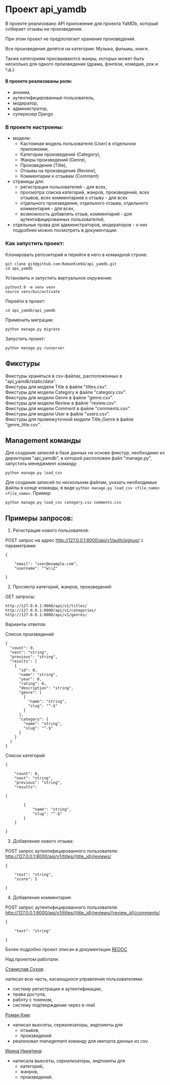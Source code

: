 # Проект api_yamdb



В проекте реализовано API приложение для проекта YaMDb,
который собирает отзывы на произведения.

При этом проект не предполагает хранение произведений.

Все произведения делятся на категории: Музыка, фильмы, книги.

Также категориям присваиваются жанры, которых может быть несколько для одного произведения
(драма, фэнтези, комедия, рок и т.д.).

#### В проекте реализованы роли:
- аноним,
- аутентифицированный пользователь,
- модератор,
- администратор,
- суперюзер Django



### В проекте настроены:
 - модели: 
    * Кастомная модель пользователя (User) в отдельном приложении,
    * Категории произведений (Category),
    * Жанры произведений (Genre),
    * Произведения (Title),
    * Отзывы на произведения (Review),
    * Комментарии к отзывам (Comment)
 - страницы для:
    * регистрации пользователей - для всех,
    * просмотра списка категорий, жанров, произведений, всех отзывов, всех комментариев к отзыву - для всех
    * отдельного произведения, отдельного отзыва, отдельного комментария - для всех,
    * возможность добавлять отзыв, комментарий - для аутентифицированных пользователей,
 - отдельные права для администраторов, модераторов - о них подробнее можно посмотреть в документации.
    

### Как запустить проект:

Клонировать репозиторий и перейти в него в командной строке:

```
git clone git@github.com:RomanKim94/api_yamdb.git
cd api_yamdb
```

Установить и запустить виртуальное окружение:

```
python3.9 -m venv venv
source venv/bin/activate
```

Перейти в проект:

```
cd api_yamdb/api_yamdb
```

Применить миграции:

```
python manage.py migrate
```

Запустить проект:

```
python manage.py runserver
```

## Фикстуры
Фикстуры храняться в csv-файлах, расположенных в "api_yamdb/static/data".  
Фикстуры для модели Title в файле "titles.csv".  
Фикстуры для модели Category в файле "category.csv".  
Фикстуры для модели Genre в файле "genre.csv".  
Фикстуры для модели Review в файле "review.csv".  
Фикстуры для модели Comment в файле "comments.csv".  
Фикстуры для модели User в файле "users.csv".  
Фикстуры для промежуточной модели Title_Genre в файле "genre_title.csv".  

## Management команды
Для создания записей в базе данных на основе фикстур, необходимо из директории "api_yamdb", в которой расположен файл "manage.py", запустить менеджмент команду:  
```
python manage.py load_csv
```
Для создания записей по нескольким файлам, указать необходимые файлы в конце команды, в виде `python manage.py load_csv <file_name> <file_name>`. Пример:
```
python manage.py load_csv category.csv comments.csv
```

## Примеры запросов:

1. Регистрация нового пользователя:

POST запрос на адрес http://127.0.0.1:8000/api/v1/auth/signup/
с параметрами:
```
{

    "email": "user@example.com",
    "username": "^w\\Z"

}
```

2. Просмотр категорий, жанров, произведений:

GET запросы: 
```
http://127.0.0.1:8000/api/v1/titles/
http://127.0.0.1:8000/api/v1/categories/
http://127.0.0.1:8000/api/v1/genres/
```

Варианты ответов:

Список произведений
```
{
  "count": 0,
  "next": "string",
  "previous": "string",
  "results": [
    {
      "id": 0,
      "name": "string",
      "year": 0,
      "rating": 0,
      "description": "string",
      "genre": [
        {
          "name": "string",
          "slug": "^-$"
        }
      ],
      "category": {
        "name": "string",
        "slug": "^-$"
      }
    }
  ]
}
```

Список категорий
```
{

    "count": 0,
    "next": "string",
    "previous": "string",
    "results": 

[

        {
            "name": "string",
            "slug": "^-$"
        }
    ]

}
```

3. Добавление нового отзыва:

POST запрос аутентифицированного пользователя: http://127.0.0.1:8000/api/v1/titles/{title_id}/reviews/
```
{

    "text": "string",
    "score": 1

}
```



4. Добавление комментария:

POST запрос аутентифицированного пользователя: 
http://127.0.0.1:8000/api/v1/titles/{title_id}/reviews/{review_id}/comments/

```
{

    "text": "string"

}
```


Более подробно проект описан в документации [REDOC](http://127.0.0.1:8000/redoc/)


Над проектом работали:

[Станислав Сухов](https://github.com/exctac): 

написал всю часть, касающуюся управления пользователями:
- систему регистрации и аутентификации,
- права доступа,
- работу с токеном,
- систему подтверждения через e-mail

[Роман Ким](https://github.com/RomanKim94): 

 - написал вьюсеты, сериализаторы, эндпоинты для
    - отзывов,
    - произведений
 - реализовал management команду для импорта данных из csv.

[Ирина Никитина](https://github.com/irinik): 
 - написала вьюсеты, сериализаторы, эндпоинты для
    - категорий,
    - жанров,
    - произведений.
